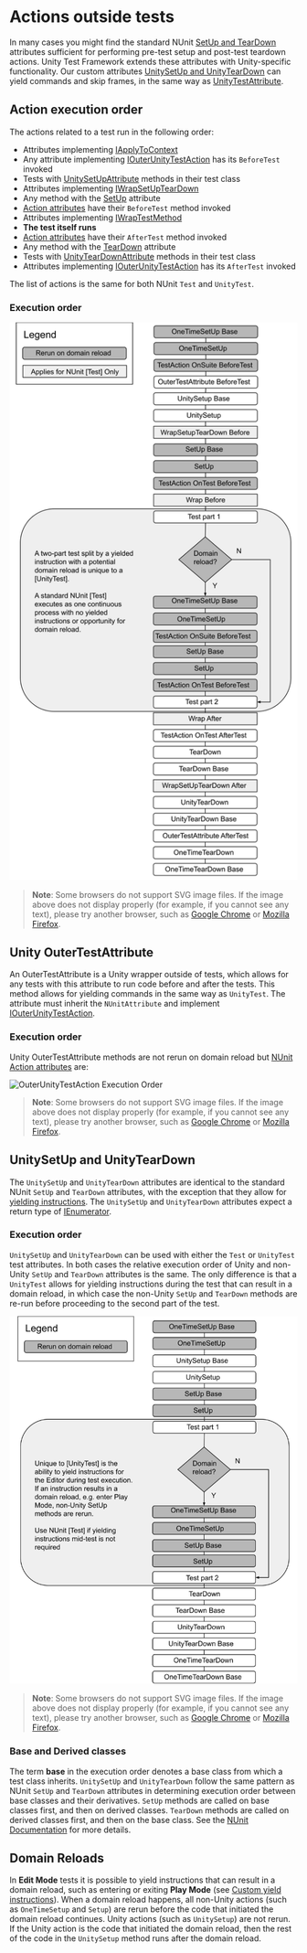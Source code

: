 # Actions outside tests

In many cases you might find the standard NUnit [SetUp and TearDown](https://docs.nunit.org/articles/nunit/technical-notes/usage/SetUp-and-TearDown.html) attributes sufficient for performing pre-test setup and post-test teardown actions. Unity Test Framework extends these attributes with Unity-specific functionality. Our custom attributes [UnitySetUp and UnityTearDown](#unitysetup-and-unityteardown) can yield commands and skip frames, in the same way as [UnityTestAttribute](xref:UnityEngine.TestTools.UnityTestAttribute).

## Action execution order

The actions related to a test run in the following order:

* Attributes implementing [IApplyToContext](https://docs.nunit.org/articles/nunit/extending-nunit/IApplyToContext-Interface.html) 
* Any attribute implementing [IOuterUnityTestAction](xref:UnityEngine.TestTools.IOuterUnityTestAction) has its `BeforeTest` invoked
* Tests with [UnitySetUpAttribute](xref:UnityEngine.TestTools.UnitySetUpAttribute) methods in their test class
* Attributes implementing [IWrapSetUpTearDown](https://docs.nunit.org/articles/nunit/extending-nunit/ICommandWrapper-Interface.html) 
* Any method with the [SetUp](https://docs.nunit.org/articles/nunit/technical-notes/usage/SetUp-and-TearDown.html) attribute
* [Action attributes](https://docs.nunit.org/articles/nunit/extending-nunit/Action-Attributes.html?q=action) have their `BeforeTest` method invoked 
* Attributes implementing [IWrapTestMethod](https://docs.nunit.org/articles/nunit/extending-nunit/ICommandWrapper-Interface.html)  
* **The test itself runs**
* [Action attributes](https://docs.nunit.org/articles/nunit/extending-nunit/Action-Attributes.html?q=action) have their `AfterTest` method invoked
* Any method with the [TearDown](https://docs.nunit.org/articles/nunit/technical-notes/usage/SetUp-and-TearDown.html) attribute
* Tests with [UnityTearDownAttribute](xref:UnityEngine.TestTools.UnityTearDownAttribute) methods in their test class
* Attributes implementing [IOuterUnityTestAction](xref:UnityEngine.TestTools.IOuterUnityTestAction) has its `AfterTest` invoked

The list of actions is the same for both NUnit `Test` and `UnityTest`.

### Execution order

![Action Execution Order](./images/execution-order-full.svg)

> **Note**: Some browsers do not support SVG image files. If the image above does not display properly (for example, if you cannot see any text), please try another browser, such as [Google Chrome](https://www.google.com/chrome/) or [Mozilla Firefox](https://www.mozilla.org). 

## Unity OuterTestAttribute

An OuterTestAttribute is a Unity wrapper outside of tests, which allows for any tests with this attribute to run code before and after the tests. This method allows for yielding commands in the same way as `UnityTest`. The attribute must inherit the `NUnitAttribute` and implement [IOuterUnityTestAction](xref:UnityEngine.TestTools.IOuterUnityTestAction). 

### Execution order 

Unity OuterTestAttribute methods are not rerun on domain reload but [NUnit Action attributes](https://docs.nunit.org/articles/nunit/extending-nunit/Action-Attributes.html?q=action) are:

![OuterUnityTestAction Execution Order](./images/execution-order-outerunitytestaction.svg)

> **Note**: Some browsers do not support SVG image files. If the image above does not display properly (for example, if you cannot see any text), please try another browser, such as [Google Chrome](https://www.google.com/chrome/) or [Mozilla Firefox](https://www.mozilla.org). 

## UnitySetUp and UnityTearDown

The `UnitySetUp` and `UnityTearDown` attributes are identical to the standard NUnit `SetUp` and `TearDown` attributes, with the exception that they allow for [yielding instructions](reference-custom-yield-instructions.md). The `UnitySetUp` and `UnityTearDown` attributes expect a return type of [IEnumerator](https://docs.microsoft.com/en-us/dotnet/api/system.collections.ienumerator?view=netframework-4.8). 

### Execution order

`UnitySetUp` and `UnityTearDown` can be used with either the `Test` or `UnityTest` test attributes. In both cases the relative execution order of Unity and non-Unity `SetUp` and `TearDown` attributes is the same. The only difference is that a `UnityTest` allows for yielding instructions during the test that can result in a domain reload, in which case the non-Unity `SetUp` and `TearDown` methods are re-run before proceeding to the second part of the test.

![SetUp and TearDown Execution Order](./images/execution-order-unitysetup-teardown.svg)

> **Note**: Some browsers do not support SVG image files. If the image above does not display properly (for example, if you cannot see any text), please try another browser, such as [Google Chrome](https://www.google.com/chrome/) or [Mozilla Firefox](https://www.mozilla.org). 

### Base and Derived classes

The term **base** in the execution order denotes a base class from which a test class inherits. `UnitySetUp` and `UnityTearDown` follow the same pattern as NUnit `SetUp` and `TearDown` attributes in determining execution order between base classes and their derivatives. `SetUp` methods are called on base classes first, and then on derived classes. `TearDown` methods are called on derived classes first, and then on the base class. See the [NUnit Documentation](https://docs.nunit.org/articles/nunit/technical-notes/usage/SetUp-and-TearDown.html) for more details.

## Domain Reloads

In **Edit Mode** tests it is possible to yield instructions that can result in a domain reload, such as entering or exiting **Play Mode** (see [Custom yield instructions](./reference-custom-yield-instructions.md)). When a domain reload happens, all non-Unity actions (such as `OneTimeSetup` and `Setup`) are rerun before the code that initiated the domain reload continues. Unity actions (such as `UnitySetup`) are not rerun. If the Unity action is the code that initiated the domain reload, then the rest of the code in the `UnitySetup` method runs after the domain reload.
